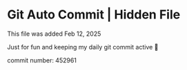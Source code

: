 # Git Auto Commit | Hidden File

This file was added Feb 12, 2025

Just for fun and keeping my daily git commit active 🤪

commit number: 452961
